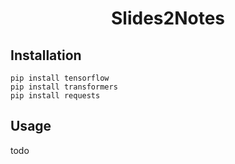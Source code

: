 <h1 align="center">Slides2Notes</h1>

## Installation
```
pip install tensorflow
pip install transformers
pip install requests
```

## Usage
todo
